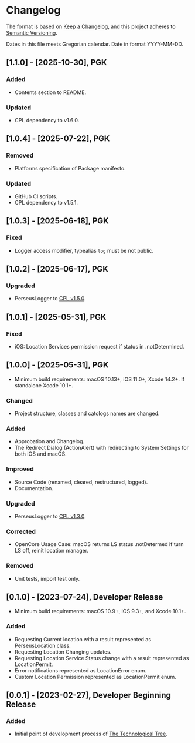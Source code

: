 # Changelog

The format is based on [Keep a Changelog](https://keepachangelog.com/en/1.1.0/),
and this project adheres to [Semantic Versioning](https://semver.org/spec/v2.0.0.html).<br/>

Dates in this file meets Gregorian calendar. Date in format YYYY-MM-DD.

## [1.1.0] - [2025-10-30], PGK

### Added

- Contents section to README.

### Updated

- CPL dependency to v1.6.0.

## [1.0.4] - [2025-07-22], PGK

### Removed

- Platforms specification of Package manifesto. 

### Updated

- GitHub CI scripts.
- CPL dependency to v1.5.1.

## [1.0.3] - [2025-06-18], PGK

### Fixed

- Logger access modifier, typealias `log` must be not public.

## [1.0.2] - [2025-06-17], PGK

### Upgraded

- PerseusLogger to [CPL v1.5.0](https://github.com/perseusrealdeal/ConsolePerseusLogger).

## [1.0.1] - [2025-05-31], PGK

### Fixed

- iOS: Location Services permission request if status in .notDetermined.

## [1.0.0] - [2025-05-31], PGK

- Minimum build requirements: macOS 10.13+, iOS 11.0+, Xcode 14.2+. If standalone Xcode 10.1+.

### Changed

- Project structure, classes and catologs names are changed.

### Added

- Approbation and Changelog.
- The Redirect Dialog (ActionAlert) with redirecting to System Settings for both iOS and macOS.

### Improved

- Source Code (renamed, cleared, restructured, logged).
- Documentation.

### Upgraded

- PerseusLogger to [CPL v1.3.0](https://github.com/perseusrealdeal/ConsolePerseusLogger).

### Corrected

- OpenCore Usage Case: macOS returns LS status .notDetermed if turn LS off, reinit location manager.

### Removed

- Unit tests, import test only.

## [0.1.0] - [2023-07-24], Developer Release

- Minimum build requirements: macOS 10.9+, iOS 9.3+, and Xcode 10.1+.

### Added

- Requesting Current location with a result represented as PerseusLocation class.
- Requesting Location Changing updates.
- Requesting Location Service Status change with a result represented as LocationPermit.
- Error notifications represented as LocationError enum.
- Custom Location Permission represented as LocationPermit enum.

## [0.0.1] - [2023-02-27], Developer Beginning Release

### Added

- Initial point of development process of [The Technological Tree](https://github.com/perseusrealdeal/TheTechnologicalTree).
